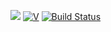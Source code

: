 [![](https://img.shields.io/badge/author-XiaYanji-green.svg)](https://github.com/callmefisher/bak_basic)
[![V](https://img.shields.io/badge/version-v1.0.0-ff69b4.svg)](https://github.com/callmefisher/bak_basic)
[![Build Status](https://travis-ci.org/callmefisher/bak_basic.svg?branch=master)]()
